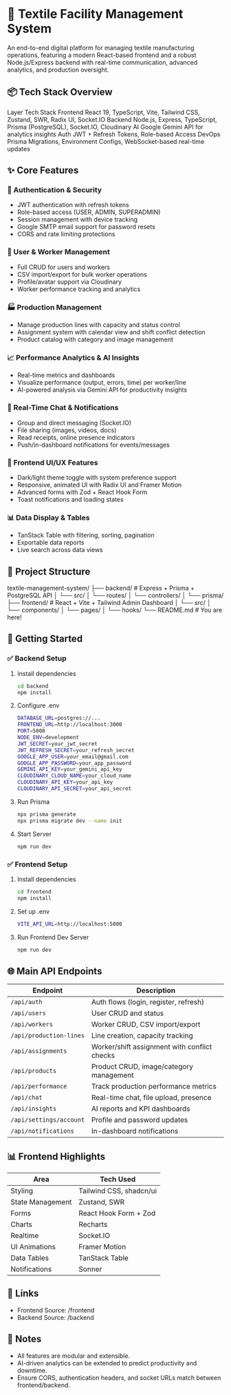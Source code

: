# 🧵 Textile Facility Management System

An end-to-end digital platform for managing textile manufacturing operations, featuring a modern React-based frontend and a robust Node.js/Express backend with real-time communication, advanced analytics, and production oversight.

## 📦 Tech Stack Overview
Layer	Tech Stack
Frontend	React 19, TypeScript, Vite, Tailwind CSS, Zustand, SWR, Radix UI, Socket.IO
Backend	Node.js, Express, TypeScript, Prisma (PostgreSQL), Socket.IO, Cloudinary
AI	Google Gemini API for analytics insights
Auth	JWT + Refresh Tokens, Role-based Access
DevOps	Prisma Migrations, Environment Configs, WebSocket-based real-time updates
## ✨ Core Features
### 🔐 Authentication & Security
- JWT authentication with refresh tokens
- Role-based access (USER, ADMIN, SUPERADMIN)
- Session management with device tracking
- Google SMTP email support for password resets
- CORS and rate limiting protections
### 👤 User & Worker Management
- Full CRUD for users and workers
- CSV import/export for bulk worker operations
- Profile/avatar support via Cloudinary
- Worker performance tracking and analytics
### 🏭 Production Management
- Manage production lines with capacity and status control
- Assignment system with calendar view and shift conflict detection
- Product catalog with category and image management
### 📈 Performance Analytics & AI Insights
- Real-time metrics and dashboards
- Visualize performance (output, errors, time) per worker/line
- AI-powered analysis via Gemini API for productivity insights
### 💬 Real-Time Chat & Notifications
- Group and direct messaging (Socket.IO)
- File sharing (images, videos, docs)
- Read receipts, online presence indicators
- Push/in-dashboard notifications for events/messages
### 🧩 Frontend UI/UX Features
- Dark/light theme toggle with system preference support
- Responsive, animated UI with Radix UI and Framer Motion
- Advanced forms with Zod + React Hook Form
- Toast notifications and loading states
### 📊 Data Display & Tables
- TanStack Table with filtering, sorting, pagination
- Exportable data reports
- Live search across data views

## 📁 Project Structure
textile-management-system/
├── backend/               # Express + Prisma + PostgreSQL API
│   └── src/
│       └── routes/
│       └── controllers/
│       └── prisma/
├── frontend/              # React + Vite + Tailwind Admin Dashboard
│   └── src/
│       └── components/
│       └── pages/
│       └── hooks/
└── README.md              # You are here!

## 🚀 Getting Started
### ✅ Backend Setup
1. Install dependencies
    ```bash
    cd backend
    npm install
    ```
2. Configure .env
    ```bash
    DATABASE_URL=postgres://...
    FRONTEND_URL=http://localhost:3000
    PORT=5000
    NODE_ENV=development
    JWT_SECRET=your_jwt_secret
    JWT_REFRESH_SECRET=your_refresh_secret
    GOOGLE_APP_USER=your_email@gmail.com
    GOOGLE_APP_PASSWORD=your_app_password
    GEMINI_API_KEY=your_gemini_api_key
    CLOUDINARY_CLOUD_NAME=your_cloud_name
    CLOUDINARY_API_KEY=your_api_key
    CLOUDINARY_API_SECRET=your_api_secret
    ```
3. Run Prisma
    ```bash
    npx prisma generate
    npx prisma migrate dev --name init
    ```
4. Start Server
    ```bash
    npm run dev
    ```
### ✅ Frontend Setup
1. Install dependencies
    ```bash
    cd frontend
    npm install
    ```
2. Set up .env
    ```bash
    VITE_API_URL=http://localhost:5000
    ```
3. Run Frontend Dev Server
    ```bash
    npm run dev
    ```
## 🌐 Main API Endpoints
| Endpoint                 | Description                                   |
|--------------------------|-----------------------------------------------|
| `/api/auth`              | Auth flows (login, register, refresh)         |
| `/api/users`             | User CRUD and status                          |
| `/api/workers`           | Worker CRUD, CSV import/export                |
| `/api/production-lines`  | Line creation, capacity tracking              |
| `/api/assignments`       | Worker/shift assignment with conflict checks  |
| `/api/products`          | Product CRUD, image/category management       |
| `/api/performance`       | Track production performance metrics          |
| `/api/chat`              | Real-time chat, file upload, presence         |
| `/api/insights`          | AI reports and KPI dashboards                 |
| `/api/settings/account`  | Profile and password updates                  |
| `/api/notifications`     | In-dashboard notifications                    |
## 📊 Frontend Highlights
| Area             | Tech Used               |
| ---------------- | ----------------------- |
| Styling          | Tailwind CSS, shadcn/ui |
| State Management | Zustand, SWR            |
| Forms            | React Hook Form + Zod   |
| Charts           | Recharts                |
| Realtime         | Socket.IO               |
| UI Animations    | Framer Motion           |
| Data Tables      | TanStack Table          |
| Notifications    | Sonner                  |
## 📎 Links
- Frontend Source: /frontend
- Backend Source: /backend
## 🧪 Notes
- All features are modular and extensible.
- AI-driven analytics can be extended to predict productivity and downtime.
- Ensure CORS, authentication headers, and socket URLs match between frontend/backend.
